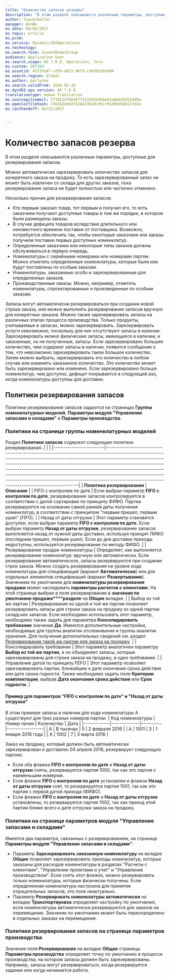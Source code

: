```yaml
---
title: "Количество запасов резерва"
description: "В этом разделе описываются различные параметры, доступные для резервирования запасов."
author: YuyuScheller
manager: AnnBe
ms.date: 04/04/2017
ms.topic: article
ms.prod: 
ms.service: Dynamics365Operations
ms.technology: 
ms.search.form: InventModelGroup
audience: Application User
ms.search.scope: AX 7.0.0, Operations, Core
ms.custom: 207264
ms.assetid: 47537e4f-cdf6-4813-96fd-c945b2dfe9d4
ms.search.region: Global
ms.author: perlynne
ms.search.validFrom: 2016-02-28
ms.dyn365.ops.version: AX 7.0.0
translationtype: Human Translation
ms.sourcegitcommit: f77012e7b64b7f153103e9bbe91e8ded202b509a
ms.openlocfilehash: 7361b2e04376284238c8c9b1f91d03d18b121d24
ms.lasthandoff: 03/31/2017


---
```


# <a name="reserve-inventory-quantities"></a>Количество запасов резерва

В этом разделе описываются различные параметры, доступные для резервирования запасов.

Можно автоматически зарезервировать количество запасов для конкретного заказа на продажу. То есть зарезервированный запас не может быть извлечен со склада для других заказов, пока резервирование запаса не будет полностью или частично отменено.

Несколько причин для резервирования запасов:
-   Кто первым заказал товар, тот первым и получил его, то есть заказчики получают доступные товары в том же порядке, в котором были размещены заказы.
-   В случае дефицита товаров вследствие длительного или неизвестного времени поставки от поставщика. Возможно, потребуется обеспечить так, чтобы некоторые заказчики или заказы получили поставки первых доступных номенклатур.
-   Определенные заказчики или некоторые типы заказов должны обслуживаться в первую очередь.
-   Номенклатуры с серийными номерами или номерами партии. Можно отметить определенные номенклатуры, которые были или будут поставлены по особым заказам.
-   Номенклатуры, заказанные особо и зарезервированные для определенных заказов.
-   Производственные заказы. Можно, например, отметить номенклатуры, спроектированные и произведенные по особым заказам.

Запасы могут автоматически резервироваться при создании новой строки заказа, или можно выполнять резервирование запасов вручную для конкретных заказов. Можно также зарезервировать запасы на различных этапах процесса производства. Только продукты, учитываемые в запасах, можно зарезервировать. Зарезервировать услуги невозможно, поскольку для них отсутствуют запасы в наличии. Зарезервировать можно физические запасы, имеющиеся в наличии, и заказанные, но не полученные, запасы. Если зарезервировано большее количество, чем содержат запасы в наличии, появится сообщение о том, что невозможно зарезервировать такое большое количество. Затем можно выбрать, зарезервировать это количество в любом случае или изменить заказанное количество. Это количество может быть зарезервировано или изменено. Если зарезервировано больше номенклатур, чем доступно, дефицит покрывается в следующий раз, когда номенклатуры доступны для доставки.

## <a name="inventory-reservation-policies"></a>Политики резервирования запасов
Политики резервирования запасов задаются на страницах **Группы номенклатурных моделей**, **Параметры модуля "Управление запасами и складами"** и **Параметры производства**.
### <a name="policies-on-the-item-model-groups-page"></a>Политики на странице группы номенклатурных моделей

Раздел **Политики запасов** содержит следующие политики резервирования.
|                         |                                                                                                                                                                                                                                                                                                                                                                                                                                                                                                                                                    |
|-------------------------|----------------------------------------------------------------------------------------------------------------------------------------------------------------------------------------------------------------------------------------------------------------------------------------------------------------------------------------------------------------------------------------------------------------------------------------------------------------------------------------------------------------------------------------------------|
| **Политика резервирования**  | **Описание**                                                                                                                                                                                                                                                                                                                                                                                                                                                                                                                                    |
| FIFO с контролем по дате    | Если выбран параметр **FIFO с контролем по дате**, резервирование запасов контролируется в соответствии с датой сортировки по принципу ФИФО. Партии резервируются на основании самой ранней даты получения номенклатур, в соответствии с принципом "первым пришел, первым ушел" (FIFO).                                                                                                                                                                                                                                                                       |
| Назад от даты отгрузки | Этот параметр становится доступен, если выбран параметр **FIFO с контролем по дате**. Если выбран параметр **Назад от даты отгрузки**, резервирование запасов выполняется назад от нужной даты доставки, используя принцип ЛИФО (последним пришел, первым ушел). Если до дня доставки приходы недоступны, используется резервирование по методу ФИФО.                                                                                                                                                                                                           |
| Резервирование продаж номенклатуры  | Определяет, как выполняется резервирование номенклатур: вручную или автоматически. Если резервирование автоматическое, запасы резервируются при создании строк заказа. Можно создать резервирования на уровне кода номенклатуры для спецификаций (вариант **Автоматически**) или для отдельных элементов спецификаций (вариант **Развертывание**). Значением по умолчанию для **номенклатуры резервирования продажи** может наследовать **параметры расчетов с клиентами.** На этой странице выбран в поле резервирование в **значения по умолчанию продажи****разделе** на **Общие** вкладке. |
| Выбор из той же партии    | Резервирование из одной и той же партии позволяет резервировать запасы для строки заказа на продажу из одной партии складских запасов. Если необходимо использовать этот параметр, необходимо также задать для параметра **Консолидировать требование** значение **Да**. Имеются дополнительные настройки, необходимые для группы аналитик отслеживания и группы аналитик хранения. Для получения дополнительных сведений см. раздел [Резервирование такой же партии для заказа на продажу](../sales-marketing/reserve-same-batch-sales-order.md).                                                          |
| Консолидировать требование | Этот параметр аналогичен параметру **Выбор из той же партии**, и он объединяет запасы, которые зарезервированы для строка заказа на продажу, в одно требование.                                                                                                                                                                                                                                                                                                                                                                                      |
| Управление датой по принципу FEFO    | Этот параметр позволяет зарезервировать партии, ближайшее к дате окончания срока действия или дате срока годности. Также необходимо задать поле **Критерии комплектации**, выбрав **Дата окончания срока действия** или **Срок годности**.                                                                                                                                                                                                                                                                                                                              |

#### <a name="example-for-fifo-date-controlled-and-backward-from-ship-date"></a>Пример для параметров "FIFO с контролем по дате" и "Назад от даты отгрузки"

В этом примере запасы в наличии для кода номенклатуры A существуют для трех разных номеров партии.
| Код номенклатуры | Номер пачки | Количество | Дата             |
|-------------|--------------|----------|------------------|
| А           | В тысячах         | 5        | 2 февраля 2016 |
| А           | 1001         | 3        | 1 января 2016 года  |
| А           | 1002         | 7        | 3 марта 2016    |

Заказ на продажу, который должен быть автоматически зарезервирован и доставлен 04 апреля 2016, резервирует следующую партию:
-   Если оба флажка **FIFO с контролем по дате** и **Назад от даты отгрузки** сняты, резервируется партия 1000, так как это партия с наименьшим номером.
-   Если флажок **FIFO с контролем по дате** установлен и флажок **Назад от даты отгрузки** снят, то резервируется партия 1001, так как это партия с первой датой прихода (ФИФО).
-   Если флажки **FIFO с контролем по дате** и **Назад от даты отгрузки** установлены, то резервируется партия 1002, так как приход этой партии ближе всего к дате отгрузки заказа на продажу.

### <a name="policies-on-the-inventory-and-warehouse-management-parameter-page"></a>Политики на странице параметров модуля "Управление запасами и складами"

Имеется два параметра, связанных с резервированием, на странице **Параметры модуля "Управление запасами и складами"**:
-   Параметр **Зарезервировать заказанную номенклатуру** на вкладке **Общие** позволяет зарезервировать приходы номенклатур, которые заказаны для расходов номенклатуры в разделах "Расчеты с клиентами", "Управление проектами и учет" и "Управление производством". Если снять этот флажок, можно резервировать только номенклатуры, которые физически получены. Если определенная номенклатура настроена для принятия отрицательных запасов, это поле неактуально.
-   Параметр **Резервировать номенклатуры автоматически** на вкладке **Транспортировка** определяет настройку по умолчанию, если номенклатуры автоматически резервируются для заказов на перемещение. Значение по умолчанию может быть переопределено в отдельных заказах на перемещение.

### <a name="inventory-reservation-policies-on-the-production-parameters-page"></a>Политики резервирования запасов на странице параметров производства

Значение поля **Резервирование** на вкладке **Общие** страницы **Параметры производства** определяет точку по умолчанию в процессе производства, на котором запасы должен быть зарезервированы. Например, запасы могут резервироваться, когда резервируется задание или когда начинается работа.


